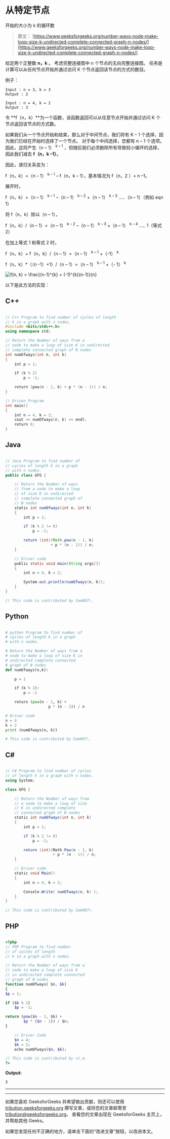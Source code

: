 # 从特定节点

开始的大小为 k 的循环数

> 原文： [https://www.geeksforgeeks.org/number-ways-node-make-loop-size-k-undirected-complete-connected-graph-n-nodes/](https://www.geeksforgeeks.org/number-ways-node-make-loop-size-k-undirected-complete-connected-graph-n-nodes/)

给定两个正整数 **n，k** 。 考虑完整连接图中 n 个节点的无向​​完整连接图。 任务是计算可以从任何节点开始并通过访问 K 个节点返回该节点的方式的数目。

例子：

```
Input : n = 3, k = 3
Output : 2

Input : n = 4, k = 2
Output : 3

```

令 **f（n，k）**为一个函数，该函数返回可以从任意节点开始并通过访问 K 个节点返回该节点的方式数。

如果我们从一个节点开始和结束，那么对于中间节点，我们将有 K – 1 个选择，因为我们已经在开始时选择了一个节点。 对于每个中间选择，您都有 n – 1 个选项。 因此，这将产生（n – 1） <sup>k – 1</sup> ，但随后我们必须删除所有导致较小循环的选择，因此我们减去 **f（n，k –1）**。

因此，递归关系变为：

f（n，k）=（n – 1） <sup>k – 1</sup> – f（n，k – 1），基本情况为 f（n，2 ）= n –1。

展开时，

f（n，k）=（n – 1） <sup>k – 1</sup> –（n – 1） <sup>k – 2</sup> +（n – 1） <sup>k – 3</sup> …..（n – 1）（例如 eqn 1）

将 f（n，k）除以（n – 1），

f（n，k）/（n – 1）=（n – 1） <sup>k – 2</sup> –（n – 1） <sup>k – 3</sup> +（n – 1） <sup>k – 4</sup> ….. 1（等式 2）

在加上等式 1 和等式 2 时，

f（n，k）+ f（n，k）/（n – 1）=（n – 1） <sup>k – 1</sup> +（-1） <sup>k</sup>

f（n，k）*（（n -1）+1）/（n – 1）=（n – 1） <sup>k – 1</sup> +（- 1） <sup>k</sup>

![ f(n, k) =  \frac{(n-1)^{k} + (-1)^{k}(n-1)}{n}](img/7fa00fe326bc96fadcf528fcab986e48.png "Rendered by QuickLaTeX.com")

以下是此方法的实现：

## C++

```cpp

// C++ Program to find number of cycles of length 
// k in a graph with n nodes. 
#include <bits/stdc++.h> 
using namespace std; 

// Return the Number of ways from a 
// node to make a loop of size K in undirected 
// complete connected graph of N nodes 
int numOfways(int n, int k) 
{ 
    int p = 1; 

    if (k % 2) 
        p = -1; 

    return (pow(n - 1, k) + p * (n - 1)) / n; 
} 

// Driven Program 
int main() 
{ 
    int n = 4, k = 2; 
    cout << numOfways(n, k) << endl; 
    return 0; 
} 

```

## Java

```java

// Java Program to find number of 
// cycles of length k in a graph 
// with n nodes. 
public class GFG { 

    // Return the Number of ways 
    // from a node to make a loop 
    // of size K in undirected 
    // complete connected graph of 
    // N nodes 
    static int numOfways(int n, int k) 
    { 
        int p = 1; 

        if (k % 2 != 0) 
            p = -1; 

        return (int)(Math.pow(n - 1, k) 
                    + p * (n - 1)) / n; 
    } 

    // Driver code 
    public static void main(String args[]) 
    { 
        int n = 4, k = 2; 

        System.out.println(numOfways(n, k)); 
    } 
} 

// This code is contributed by Sam007\. 

```

## Python

```py

# python Program to find number of  
# cycles of length k in a graph  
# with n nodes. 

# Return the Number of ways from a 
# node to make a loop of size K in 
# undirected complete connected  
# graph of N nodes 
def numOfways(n,k): 

    p = 1

    if (k % 2): 
        p = -1

    return (pow(n - 1, k) +
                   p * (n - 1)) / n 

# Driver code 
n = 4
k = 2
print (numOfways(n, k)) 

# This code is contributed by Sam007\. 

```

## C#

```cs

// C# Program to find number of cycles 
// of length k in a graph with n nodes. 
using System; 

class GFG { 

    // Return the Number of ways from 
    // a node to make a loop of size 
    // K in undirected complete  
    // connected graph of N nodes 
    static int numOfways(int n, int k) 
    { 
        int p = 1; 

        if (k % 2 != 0) 
            p = -1; 

        return (int)(Math.Pow(n - 1, k) 
                     + p * (n - 1)) / n; 
    } 

    // Driver code 
    static void Main() 
    { 
        int n = 4, k = 2; 

        Console.Write( numOfways(n, k) ); 
    } 
} 

// This code is contributed by Sam007\. 

```

## PHP

```php

<?php 
// PHP Program to find number 
// of cycles of length 
// k in a graph with n nodes. 

// Return the Number of ways from a 
// node to make a loop of size K  
// in undirected complete connected 
// graph of N nodes 
function numOfways( $n, $k) 
{ 
$p = 1; 

if ($k % 2) 
    $p = -1; 

return (pow($n - 1, $k) +  
        $p * ($n - 1)) / $n; 
} 

    // Driver Code 
    $n = 4; 
    $k = 2; 
    echo numOfways($n, $k); 

// This code is contributed by vt_m.  
?> 

```

**Output:**

```
3

```



* * *

* * *

如果您喜欢 GeeksforGeeks 并希望做出贡献，则还可以使用 [tribution.geeksforgeeks.org](https://contribute.geeksforgeeks.org/) 撰写文章，或将您的文章邮寄至 tribution@geeksforgeeks.org。 查看您的文章出现在 GeeksforGeeks 主页上，并帮助其他 Geeks。

如果您发现任何不正确的地方，请单击下面的“改进文章”按钮，以改进本文。